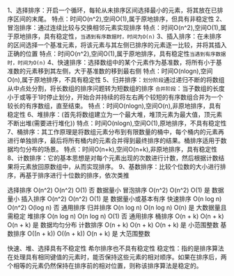 1、选择排序：开启一个循环，每轮从未排序区间选择最小的元素，将其放在已排序区间的末尾。
特点：时间O(n^2),空间O(1),属于原地排序，但具有非稳定性
2、冒泡排序：通过连续比较与交换相邻元素实现排序
特点：时间O(n^2),空间O(1),属于原地排序，具有稳定性，`当遇到有序数据时，时间为O(n)`
3、插入排序：在未排序的区间选择一个基准元素，将该元素与其左侧已排序的元素逐一比较，并将其插入正确的位置
特点：时间O(n^2),空间O(1),属于原地排序，具有稳定性`当遇到有序数据时，时间为O(n)`
4、快速排序：选择数组中的某个元素作为基准数，将所有小于基准数的元素移到其左侧，大于基准数的移到最右侧
特点：时间O(nlogn),空间O(n),属于原地排序，不具有稳定性
5、归并排序：`划分阶段`通过递归不断的将数组从中点处分割，将长数组的排序问题转为短数组的排序
`合并阶段`：当子数组的长度小于或等于1时停止划分，开始合并持续的将左右两个较短的有序数组合并为一个较长的有序数组，直至结束。
特点：时间O(nlogn),空间O(n),非原地排序，具有稳定性
6、堆排序：(首先将数组建立为一个最大堆，堆顶元素为最大值，顶元素不断出堆(需要进行堆化))
特点：时间O(nlogn),空间O(1),原地排序，不具有稳定性
7、桶排序：其工作原理是将数组元素分布到有限数量的桶中，每个桶内的元素再进行单独排序，最后将所有桶内的元素合并得到最终排序的结果。桶排序适用于数据均匀分布的场景。
特点：时间O(n+k),空间O(n+k),非原地排序，具有稳定性
8、计数排序：它的基本思想是对每个元素出现的次数进行计数，然后根据计数结果将元素放回原数组中，从而实现排序。
9、基数排序：比较个位数的大小进行排序，再基于排序进行十位数的排序，依次类推

选择排序	O(n^2)	     O(n^2)	     O(1)	     否	     数据量小
冒泡排序	O(n^2)	     O(n^2)	     O(1)	     是	     数据量小
插入排序	O(n^2)	     O(n^2)	     O(1)	     是	     数据量小或基本有序
快速排序	O(n log n)	 O(n^2)	     O(log n)	 否	     通用排序
归并排序	O(n log n)	 O(n log n)	 O(n)	     是	     大数据量且需稳定
堆排序	    O(n log n)	 O(n log n)	 O(1)	     否	     通用排序
桶排序	    O(n + k)	 O(n + k)	 O(n + k)	 是	     数据均匀分布
计数排序	O(n + k)	 O(n + k)	 O(n + k)	 是	     小范围整数
基数排序	O((n + k))	 O((n + k)) O(n + k)	 是	     大范围整数

快速、堆、选择具有不稳定性  希尔排序也不具有稳定性
稳定性：指的是排序算法在处理具有相同键值的元素时，能否保持这些元素的相对顺序。如果在排序后，两个相等的元素仍然保持在排序前的相对位置，则称该排序算法是稳定的。